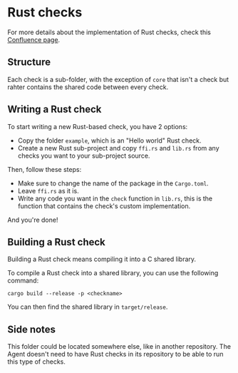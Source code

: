 # Rust checks

For more details about the implementation of Rust checks, check this [Confluence page](https://datadoghq.atlassian.net/wiki/spaces/ARUN/pages/5479301643/Shared+libraries+checks+v1).

## Structure

Each check is a sub-folder, with the exception of `core` that isn't a check but rahter contains the shared code between every check.

## Writing a Rust check

To start writing a new Rust-based check, you have 2 options:
- Copy the folder `example`, which is an "Hello world" Rust check.
- Create a new Rust sub-project and copy `ffi.rs` and `lib.rs` from any checks you want to your sub-project source.

Then, follow these steps:
- Make sure to change the name of the package in the `Cargo.toml`.
- Leave `ffi.rs` as it is.
- Write any code you want in the `check` function in `lib.rs`, this is the function that contains the check's custom implementation.

And you're done! 

## Building a Rust check

Building a Rust check means compiling it into a C shared library.

To compile a Rust check into a shared library, you can use the following command:
```
cargo build --release -p <checkname>
```

You can then find the shared library in `target/release`.

## Side notes

This folder could be located somewhere else, like in another repository. The Agent doesn't need to have Rust checks in its repository to be able to run this type of checks.
